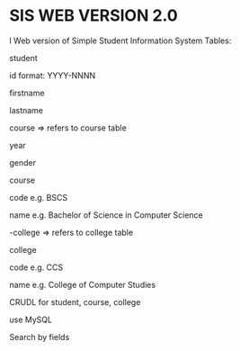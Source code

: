 # SIS WEB VERSION 2.0
 l Web version of Simple Student Information System Tables:

student

id format: YYYY-NNNN

firstname

lastname

course => refers to course table

year

gender

course

code e.g. BSCS

name e.g. Bachelor of Science in Computer Science

-college => refers to college table

college

code e.g. CCS

name e.g. College of Computer Studies

CRUDL for student, course, college

use MySQL

Search by fields
